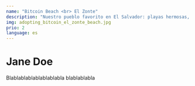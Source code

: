 ```yaml
---
name: "Bitcoin Beach <br> El Zonte"
description: "Nuestro pueblo favorito en El Salvador: playas hermosas, excelente surf, increíbles restaurantes, gente amigable y, por supuesto, el lugar donde la adopción de Bitcoin en el país comenzó."
img: adopting_bitcoin_el_zonte_beach.jpg
prio: 2
language: es
---
```


# Jane Doe
 
Blablablablablablablabla
blablablabla
